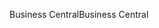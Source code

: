 <span data-ttu-id="6ca02-101">Business Central</span><span class="sxs-lookup"><span data-stu-id="6ca02-101">Business Central</span></span>
